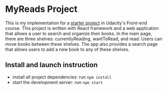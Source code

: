 # MyReads Project

This is my implementation for a [starter project](https://github.com/udacity/reactnd-project-myreads-starter) in Udacity's Front-end course. This project is written with React framework and a web application that allows a user to search and organize their books. In the main page, there are three shelves: currentlyReading, wantToRead, and read. Users can move books between these shelves. The app also provides a search page that allows users to add a new book to any of these shelves.

## Install and launch instruction

* install all project dependencies: run `npm install`
* start the development server: run `npm start`

